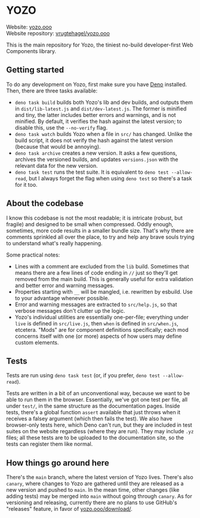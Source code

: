 # YOZO

Website: [yozo.ooo](https://yozo.ooo/) \
Website repository: [vrugtehagel/yozo.ooo](https://github.com/vrugtehagel/yozo.ooo)

This is the main repository for Yozo, the tiniest no-build developer-first Web Components library.

## Getting started

To do any development on Yozo, first make sure you have [Deno](https://deno.com/) installed. Then, there are three tasks available:
- `deno task build` builds both Yozo's lib and dev builds, and outputs them in `dist/lib-latest.js` and `dist/dev-latest.js`. The former is minified and tiny, the latter includes better errors and warnings, and is not minified. By default, it verifies the hash against the latest version; to disable this, use the `--no-verify` flag.
- `deno task watch` builds Yozo when a file in `src/` has changed. Unlike the build script, it does not verify the hash against the latest version (because that would be annoying).
- `deno task archive` creates a new version. It asks a few questions, archives the versioned builds, and updates `versions.json` with the relevant data for the new version.
- `deno task test` runs the test suite. It is equivalent to `deno test --allow-read`, but I always forget the flag when using `deno test` so there's a task for it too.

## About the codebase

I know this codebase is not the most readable; it is intricate (robust, but fragile) and designed to be small when compressed. Oddly enough, sometimes, more code results in a smaller bundle size. That's why there are comments sprinkled all over the place, to try and help any brave souls trying to understand what's really happening.

Some practical notes:
- Lines with a comment are excluded from the `lib` build. Sometimes that means there are a few lines of code ending in `//` just so they'll get removed from the main build. This is generally useful for extra validation and better error and warning messages.
- Properties starting with `__` will be mangled, i.e. rewritten by esbuild. Use to your advantage whenever possible.
- Error and warning messages are extracted to `src/help.js`, so that verbose messages don't clutter up the logic.
- Yozo's individual utilities are essentially one-per-file; everything under `live` is defined in `src/live.js`, then `when` is defined in `src/when.js`, etcetera. "Mods" are for component definitions specifically; each mod concerns itself with one (or more) aspects of how users may define custom elements.

## Tests

Tests are run using `deno task test` (or, if you prefer, `deno test --allow-read`).

Tests are written in a bit of an unconventional way, because we want to be able to run them in the browser. Essentially, we've got one test per file, all under `test/`, in the same structure as the documentation pages. Inside tests, there's a global function `assert` available that just throws when it receives a falsey argument (which then fails the test). We also have browser-only tests here, which Deno can't run, but they are included in test suites on the website regardless (where they are run). They may include `.yz` files; all these tests are to be uploaded to the documentation site, so the tests can register them like normal.

## How things go around here

There's the `main` branch, where the latest version of Yozo lives. There's also `canary`, where changes to Yozo are gathered until they are released as a new version and pushed to `main`. In the mean time, other changes (like adding tests) may be merged into `main` without going through `canary`. As for versioning and releasing, currently there are no plans to use GitHub's "releases" feature, in favor of [yozo.ooo/download/](https://yozo.ooo/download/).
